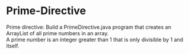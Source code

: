 # Prime-Directive
Prime directive: Build a PrimeDirective.java program that creates an ArrayList of all prime numbers in an array.\
A prime number is an integer greater than 1 that is only divisible by 1 and itself.
